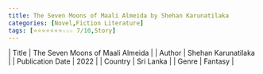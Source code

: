 ```yaml
---
title: The Seven Moons of Maali Almeida by Shehan Karunatilaka
categories: [Novel,Fiction Literature]
tags: [⭐⭐⭐⭐⭐⭐⭐☆☆☆ 7/10,Story]
---     
```

| Title | The Seven Moons of Maali Almeida  |
| Author |  Shehan Karunatilaka  |
| Publication Date | 2022   |
| Country | Sri Lanka |
| Genre | Fantasy  |
        